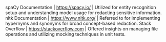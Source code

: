 spaCy Documentation | https://spacy.io/ | Utilized for entity recognition setup and understanding model usage for redacting sensitive information.
nltk Documentation | https://www.nltk.org/ | Referred to for implementing hypernyms and synonyms for broad concept-based redaction.
Stack Overflow | https://stackoverflow.com | Offered insights on managing file operations and utilizing mocking techniques in unit tests.